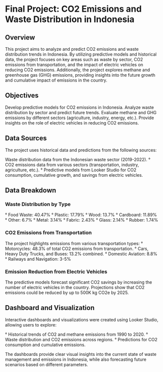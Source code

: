 # Final Project: CO2 Emissions and Waste Distribution in Indonesia

## Overview
This project aims to analyze and predict CO2 emissions and waste distribution trends in Indonesia. By utilizing predictive models and historical data, the project focuses on key areas such as waste by sector, CO2 emissions from transportation, and the impact of electric vehicles on reducing CO2 emissions. Additionally, the project explores methane and greenhouse gas (GHG) emissions, providing insights into the future growth and cumulative impact of emissions in the country.

## Objectives
Develop predictive models for CO2 emissions in Indonesia.
Analyze waste distribution by sector and predict future trends.
Evaluate methane and GHG emissions by different sectors (agriculture, industry, energy, etc.).
Provide insights on the role of electric vehicles in reducing CO2 emissions.

## Data Sources
The project uses historical data and predictions from the following sources:

Waste distribution data from the Indonesian waste sector (2019-2022).
° CO2 emissions data from various sectors (transportation, industry, agriculture, etc.).
° Predictive models from Looker Studio for CO2 consumption, cumulative growth, and savings from electric vehicles.

## Data Breakdown
### Waste Distribution by Type
° Food Waste: 40.47%
° Plastic: 17.79%
° Wood: 13.7%
° Cardboard: 11.89%
° Other: 6.7%
° Metal: 3.14%
° Fabric: 2.43%
° Glass: 2.14%
° Rubber: 1.74%

### CO2 Emissions from Transportation
The project highlights emissions from various transportation types:
° Motorcycles: 48.3% of total CO2 emissions from transportation.
° Cars, Heavy Duty Trucks, and Buses: 13.2% combined.
° Domestic Aviation: 8.8%
° Railways and Navigation: 3-5%

### Emission Reduction from Electric Vehicles
The predictive models forecast significant CO2 savings by increasing the number of electric vehicles in the country. Projections show that CO2 emissions could be reduced by up to 500K kg CO2e by 2025.

## Dashboard and Visualization
Interactive dashboards and visualizations were created using Looker Studio, allowing users to explore:

° Historical trends of CO2 and methane emissions from 1990 to 2020.
° Waste distribution and CO2 emissions across regions.
° Predictions for CO2 consumption and cumulative emissions.

The dashboards provide clear visual insights into the current state of waste management and emissions in Indonesia, while also forecasting future scenarios based on different parameters.
